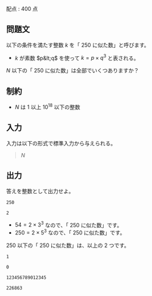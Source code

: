 配点 : $400$ 点

## 問題文

以下の条件を満たす整数 $k$ を「 $250$ に似た数」と呼びます。

- $k$ が素数 $p&lt;q$ を使って $k=p \times q^3$ と表される。

$N$ 以下の「 $250$ に似た数」は全部でいくつありますか？

## 制約

- $N$ は $1$ 以上 $10^{18}$ 以下の整数

## 入力

入力は以下の形式で標準入力から与えられる。

> $N$

## 出力

答えを整数として出力せよ。

```input1
250
```

```output1
2
```

- $54 = 2 \times 3^3$ なので、「 $250$ に似た数」です。
- $250 = 2 \times 5^3$ なので、「 $250$ に似た数」です。

$250$ 以下の「 $250$ に似た数」は、以上の $2$ つです。

```input2
1
```

```output2
0
```

```input3
123456789012345
```

```output3
226863
```